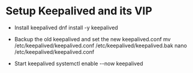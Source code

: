# Setup Keepalived and its VIP
* Install keepalived
dnf install -y keepalived

* Backup the old keepalived and set the new keepalived.conf 
mv /etc/keepalived/keepalived.conf /etc/keepalived/keepalived.bak
nano /etc/keepalived/keepalived.conf

* Start keepalived
systemctl enable --now keepalived
